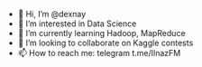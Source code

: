 - 👋 Hi, I’m @dexnay
- 👀 I’m interested in Data Science
- 🌱 I’m currently learning Hadoop, MapReduce
- 💞️ I’m looking to collaborate on Kaggle contests
- 📫 How to reach me: telegram t.me/IlnazFM

<!---
dexnay/dexnay is a ✨ special ✨ repository because its `README.md` (this file) appears on your GitHub profile.
You can click the Preview link to take a look at your changes.
--->
